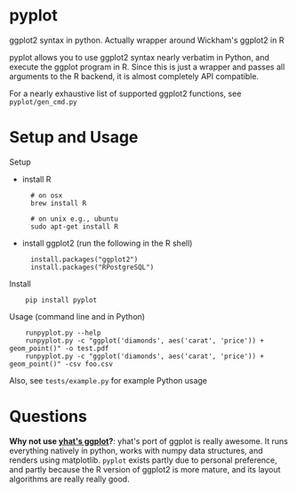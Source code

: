 pyplot
=================

ggplot2 syntax in python.  Actually wrapper around Wickham's ggplot2 in R

pyplot allows you to use ggplot2 syntax nearly verbatim in Python,
and execute the ggplot program in R.  Since this is just a wrapper
and passes all arguments to the R backend, it is almost completely
API compatible.  

For a nearly exhaustive list of supported ggplot2 functions, see `pyplot/gen_cmd.py`





Setup and Usage
===================


Setup

* install R 

        # on osx
        brew install R

        # on unix e.g., ubuntu
        sudo apt-get install R

* install ggplot2 (run the following in the R shell)

        install.packages("ggplot2") 
        install.packages("RPostgreSQL")
        


Install

        pip install pyplot

Usage (command line and in Python)

        runpyplot.py --help
        runpyplot.py -c "ggplot('diamonds', aes('carat', 'price')) + geom_point()" -o test.pdf
        runpyplot.py -c "ggplot('diamonds', aes('carat', 'price')) + geom_point()" -csv foo.csv
        

Also, see `tests/example.py` for example Python usage


Questions 
===============


**Why not use [yhat's ggplot](http://ggplot.yhathq.com/)?**:  yhat's
port of ggplot is really awesome.  It runs everything natively in
python, works with numpy data structures, and renders using matplotlib.
`pyplot` exists partly due to personal preference, and partly because
the R version of ggplot2 is more mature, and its layout algorithms are
really really good.